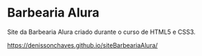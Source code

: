 # Barbearia Alura

 Site da Barbearia Alura criado durante o curso de HTML5 e CSS3.

 https://denissonchaves.github.io/siteBarbeariaAlura/
